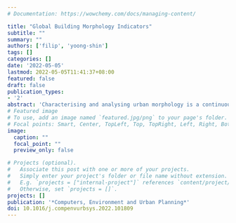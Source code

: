 ```yaml
---
# Documentation: https://wowchemy.com/docs/managing-content/

title: "Global Building Morphology Indicators"
subtitle: ""
summary: ""
authors: ['filip', 'yoong-shin']
tags: []
categories: []
date: '2022-05-05'
lastmod: 2022-05-05T11:41:37+08:00
featured: false
draft: false
publication_types:
- '2'
abstract: 'Characterising and analysing urban morphology is a continuous task in urban data science, environmental analyses, and many other domains. As the availability and quality of data on them have been increasing, buildings have gained more attention. However, tools and data facilitating large-scale studies, together with an interdisciplinary consensus on metrics, remain scarce and often inadequate. We present Global Building Morphology Indicators (GBMI) — a three-pronged contribution addressing such shortcomings: (i) a comprehensive list of hundreds of building form multi-scale measures derived through a systematic literature review; (ii) a methodology and tool for the computation of these metrics in a database suited for big data and comparative studies, and release the code freely and open-source; and (iii) we carry out the computations using high performance computing, generating a public repository with data quantifying the form of selected urban areas around the world, and demonstrate their value with novel analyses comparing morphological parameters across cities. GBMI introduces a formalised, structured, modular, and extensible method to compute, manage, and disseminate urban indicators at a large scale and high resolution, while the precomputed dataset facilitates comparative studies. The theory and implementation traverse multiple scales: at the building level, both individual and contextual ones based on encircling buildings by multiple buffers, and aggregations at several hierarchical administrative levels and at multiple grids. Our open dataset, comprising billions of records on a growing scope of urban areas worldwide, is the most comprehensive instance of morphological data parametrising the individual building stock, supporting studies in urban analytics and a range of disciplines.'
# Featured image
# To use, add an image named `featured.jpg/png` to your page's folder.
# Focal points: Smart, Center, TopLeft, Top, TopRight, Left, Right, BottomLeft, Bottom, BottomRight.
image:
  caption: ""
  focal_point: ""
  preview_only: false

# Projects (optional).
#   Associate this post with one or more of your projects.
#   Simply enter your project's folder or file name without extension.
#   E.g. `projects = ["internal-project"]` references `content/project/deep-learning/index.md`.
#   Otherwise, set `projects = []`.
projects: []
publication: '*Computers, Environment and Urban Planning*'
doi: 10.1016/j.compenvurbsys.2022.101809
---
```



